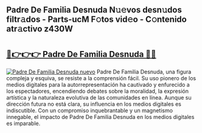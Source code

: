 ## Padre De Familia Desnuda N𝚞𝚎vos desn𝚞dos filtr𝚊dos - Parts-ucM F𝚘tos vid𝚎o - C𝚘ntenido atr𝚊ctivo z430W

# <h2><a href="http://mb8e6d.tromn.icu/?c=Padre+De+Familia+Desnuda">🔗👉👉👉 Padre De Familia Desnuda 🔗🔗</a></h2>

[![Padre De Familia Desnuda nuevo](https://i.imgur.com/pEAQMta.gif)](http://mb8e6d.tromn.icu/?c=Padre+De+Familia+Desnuda)
Padre De Familia Desnuda, una figura compleja y esquiva, se resiste a la comprensión fácil. Su uso pionero de los medios digitales para la autorrepresentación ha cautivado y enfurecido a los espectadores, encendiendo debates sobre la moralidad, la expresión artística y la naturaleza evolutiva de las comunidades en línea. Aunque su dirección futura no está clara, su influencia en los medios digitales es indiscutible. Con un compromiso inquebrantable y un magnetismo innegable, el impacto de Padre De Familia Desnuda en los medios digitales es imparable.
